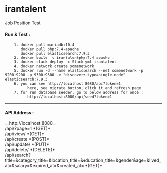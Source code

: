 # irantalent
Job Position Test

<h4>Run & Test :</h4>

```
    1. docker pull mariadb:10.4 
       docker pull php:7.4-apache
       docker pull elasticsearch:7.9.3 
    2. docker build -t irantalentphp:7.4-apache .
    3. docker stack deploy -c Stack.yml irantalent
    4. docker network create somenetwork
    5. docker run -d --name elasticsearch --net somenetwork -p 9200:9200 -p 9300:9300 -e "discovery.type=single-node" elasticsearch:7.9.3
    6. you can see http://localhost:8080/api?token=1
          here, see migrate button, click it and refresh page
    7. for run database seeder, go to below address for once :
          http://localhost:8080/api/seed?token=1
```

---

<h4>API Address :</h4>
__http://localhost:8080__<br />
/api/?page=1 *(GET)*<br />
/api/view/<id> *(GET)*<br />
/api/create *(POST)*<br />
/api/update/<id> *(PUT)*<br />
/api/delete/<id> *(DELETE)*<br />
/api/search?title=&category_title=&location_title=&education_title=&gender&age=&lived_at=&salary=&expired_at=&created_at= *(GET)*
